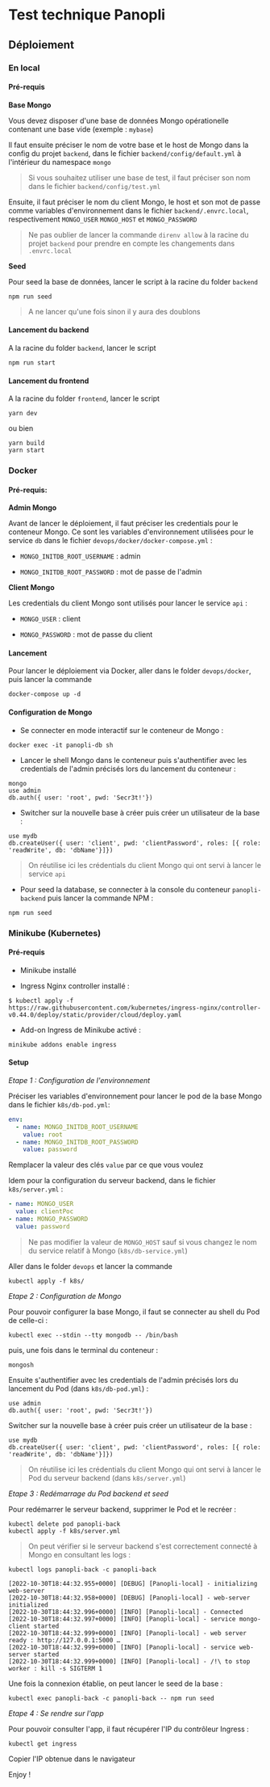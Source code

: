 # Test technique Panopli

## Déploiement

### En local

#### Pré-requis

**Base Mongo**

Vous devez disposer d'une base de données Mongo opérationelle contenant une base vide (exemple : `mybase`)

Il faut ensuite préciser le nom de votre base et le host de Mongo dans la config du projet `backend`, dans le fichier `backend/config/default.yml` à l'intérieur du namespace
`mongo`

> Si vous souhaitez utiliser une base de test, il faut préciser son nom dans le fichier `backend/config/test.yml`

Ensuite, il faut préciser le nom du client Mongo, le host et son mot de passe comme variables d'environnement dans le fichier `backend/.envrc.local`, respectivement `MONGO_USER`
`MONGO_HOST` et `MONGO_PASSWORD`

> Ne pas oublier de lancer la commande `direnv allow` à la racine du projet `backend` pour prendre en compte les changements dans `.envrc.local`

**Seed**

Pour seed la base de données, lancer le script à la racine du folder `backend`

```shell
npm run seed
```

> A ne lancer qu'une fois sinon il y aura des doublons

#### Lancement du backend

A la racine du folder `backend`, lancer le script 

```shell
npm run start
```

#### Lancement du frontend

A la racine du folder `frontend`, lancer le script

```shell
yarn dev
```

ou bien

```shell
yarn build
yarn start
```

### Docker

#### Pré-requis:

**Admin Mongo**

Avant de lancer le déploiement, il faut préciser les credentials pour le conteneur Mongo. Ce sont les variables d'environnement utilisées pour le service `db` 
dans le fichier `devops/docker/docker-compose.yml` : 

- `MONGO_INITDB_ROOT_USERNAME` : admin

- `MONGO_INITDB_ROOT_PASSWORD` : mot de passe de l'admin

**Client Mongo**

Les credentials du client Mongo sont utilisés pour lancer le service `api` : 

- `MONGO_USER` : client

- `MONGO_PASSWORD` : mot de passe du client



#### Lancement

Pour lancer le déploiement via Docker, aller dans le folder `devops/docker`, puis lancer la commande

```shell
docker-compose up -d
```

#### Configuration de Mongo

- Se connecter en mode interactif sur le conteneur de Mongo : 

```shell
docker exec -it panopli-db sh
```

- Lancer le shell Mongo dans le conteneur puis s'authentifier avec les credentials de l'admin précisés lors du lancement du conteneur : 

```shell
mongo
use admin
db.auth({ user: 'root', pwd: 'Secr3t!'})
```

- Switcher sur la nouvelle base à créer puis créer un utilisateur de la base :

```shell
use mydb
db.createUser({ user: 'client', pwd: 'clientPassword', roles: [{ role: 'readWrite', db: 'dbName'}]})
```

> On réutilise ici les crédentials du client Mongo qui ont servi à lancer le service `api`

- Pour seed la database, se connecter à la console du conteneur `panopli-backend` puis lancer la commande NPM : 

```shell
npm run seed
```

### Minikube (Kubernetes)

#### Pré-requis

- Minikube installé

- Ingress Nginx controller installé : 

```shell
$ kubectl apply -f https://raw.githubusercontent.com/kubernetes/ingress-nginx/controller-v0.44.0/deploy/static/provider/cloud/deploy.yaml
```

- Add-on Ingress de Minikube activé : 

```shell
minikube addons enable ingress
```

#### Setup

_Etape 1 : Configuration de l'environnement_

Préciser les variables d'environnement pour lancer le pod de la base Mongo dans le fichier `k8s/db-pod.yml`:

```yaml
env:
  - name: MONGO_INITDB_ROOT_USERNAME
    value: root
  - name: MONGO_INITDB_ROOT_PASSWORD
    value: password
```

Remplacer la valeur des clés `value` par ce que vous voulez

Idem pour la configuration du serveur backend, dans le fichier `k8s/server.yml` : 

```yaml
- name: MONGO_USER
  value: clientPoc
- name: MONGO_PASSWORD
  value: password
```

> Ne pas modifier la valeur de `MONGO_HOST` sauf si vous changez le nom du service relatif à Mongo (`k8s/db-service.yml`)

Aller dans le folder `devops` et lancer la commande 

```shell
kubectl apply -f k8s/
```

_Etape 2 : Configuration de Mongo_

Pour pouvoir configurer la base Mongo, il faut se connecter au shell du Pod de celle-ci : 

```shell
kubectl exec --stdin --tty mongodb -- /bin/bash
```

puis, une fois dans le terminal du conteneur : 

```shell
mongosh
```

Ensuite s'authentifier avec les credentials de l'admin précisés lors du lancement du Pod (dans `k8s/db-pod.yml`) :

```shell
use admin
db.auth({ user: 'root', pwd: 'Secr3t!'})
```

Switcher sur la nouvelle base à créer puis créer un utilisateur de la base :

```shell
use mydb
db.createUser({ user: 'client', pwd: 'clientPassword', roles: [{ role: 'readWrite', db: 'dbName'}]})
```

> On réutilise ici les crédentials du client Mongo qui ont servi à lancer le Pod du serveur backend (dans `k8s/server.yml`)

_Etape 3 : Redémarrage du Pod backend et seed_

Pour redémarrer le serveur backend, supprimer le Pod et le recréer : 

```shell
kubectl delete pod panopli-back
kubectl apply -f k8s/server.yml
```

> On peut vérifier si le serveur backend s'est correctement connecté à Mongo en consultant les logs : 

```shell
kubectl logs panopli-back -c panopli-back
```

```shell
[2022-10-30T18:44:32.955+0000] [DEBUG] [Panopli-local] - initializing web-server
[2022-10-30T18:44:32.958+0000] [DEBUG] [Panopli-local] - web-server initialized
[2022-10-30T18:44:32.996+0000] [INFO] [Panopli-local] - Connected
[2022-10-30T18:44:32.997+0000] [INFO] [Panopli-local] - service mongo-client started
[2022-10-30T18:44:32.999+0000] [INFO] [Panopli-local] - web server ready : http://127.0.0.1:5000 …
[2022-10-30T18:44:32.999+0000] [INFO] [Panopli-local] - service web-server started
[2022-10-30T18:44:32.999+0000] [INFO] [Panopli-local] - /!\ to stop worker : kill -s SIGTERM 1
```

Une fois la connexion établie, on peut lancer le seed de la base : 

```shell
kubectl exec panopli-back -c panopli-back -- npm run seed
```

_Etape 4 : Se rendre sur l'app_

Pour pouvoir consulter l'app, il faut récupérer l'IP du contrôleur Ingress : 

```shell
kubectl get ingress
```

Copier l'IP obtenue dans le navigateur

Enjoy !





